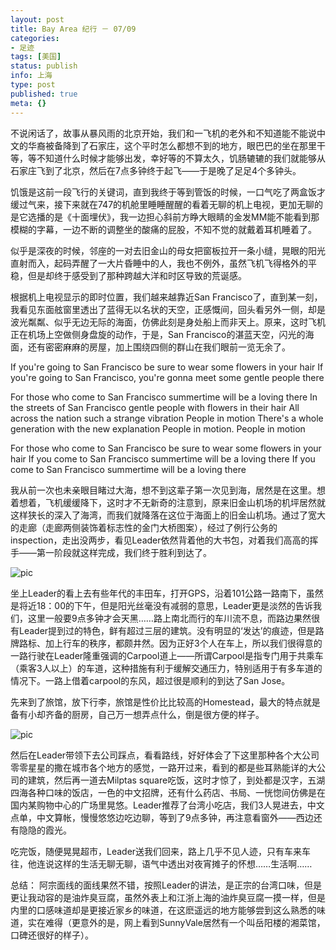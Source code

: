 ```yaml
---
layout: post
title: Bay Area 纪行 － 07/09
categories:
- 足迹
tags: [美国]
status: publish
info: 上海
type: post
published: true
meta: {}
---
```


不说闲话了，故事从暴风雨的北京开始，我们和一飞机的老外和不知道能不能说中文的华裔被备降到了石家庄，这个平时怎么都想不到的地方，眼巴巴的坐在那里干等，等不知道什么时候才能够出发，幸好等的不算太久，饥肠辘辘的我们就能够从石家庄飞到了北京，然后在7点多钟终于起飞——于是晚了足足4个多钟头。

饥饿是这前一段飞行的关键词，直到我终于等到管饭的时候，一口气吃了两盒饭才缓过气来，接下来就在747的机舱里睡睡醒醒的看着无聊的机上电视，更加无聊的是它选播的是《十面埋伏》，我一边担心斜前方睁大眼睛的金发MM能不能看到那模糊的字幕，一边不断的调整坐的酸痛的屁股，不知不觉的就戴着耳机睡着了。

似乎是深夜的时候，邻座的一对去旧金山的母女把窗板拉开一条小缝，晃眼的阳光直射而入，起码弄醒了一大片昏睡中的人，我也不例外，虽然飞机飞得格外的平稳，但是却终于感受到了那种跨越大洋和时区导致的荒诞感。

根据机上电视显示的即时位置，我们越来越靠近San Francisco了，直到某一刻，我看见东面舷窗里透出了蓝得无以名状的天空，正感慨间，回头看另外一侧，却是波光粼粼、似乎无边无际的海面，仿佛此刻是身处船上而非天上。原来，这时飞机正在机场上空做侧身盘旋的动作，于是，San Francisco的湛蓝天空，闪光的海面，还有密密麻麻的房屋，加上围绕四侧的群山在我们眼前一览无余了。

If you're going to San Francisco
be sure to wear some flowers in your hair
If you're going to San Francisco,
you're gonna meet some gentle people there

For those who come to San Francisco
summertime will be a loving there
In the streets of San Francisco
gentle people with flowers in their hair
All across the nation such a strange vibration
People in motion
There's a whole generation with the new explanation
People in motion. People in motion

For those who come to San Francisco
be sure to wear some flowers in your hair
If you come to San Francisco
summertime will be a loving there
If you come to San Francisco
summertime will be a loving there

我从前一次也未亲眼目睹过大海，想不到这辈子第一次见到海，居然是在这里。想着想着，飞机缓缓降下，这时才不无新奇的注意到，原来旧金山机场的机坪居然就这样狭长的深入了海湾，而我们就降落在这位于海面上的旧金山机场。通过了宽大的走廊（走廊两侧装饰着标志性的金门大桥图案），经过了例行公务的inspection，走出没两步，看见Leader依然背着他的大书包，对着我们高高的挥手——第一阶段就这样完成，我们终于胜利到达了。

![pic](http://docs.google.com/File?id=ddqzv64m_12p99qkkcg)

坐上Leader的看上去有些年代的丰田车，打开GPS，沿着101公路一路南下，虽然是将近18：00的下午，但是阳光丝毫没有减弱的意思，Leader更是淡然的告诉我们，这里一般要9点多钟才会天黑……路上南北而行的车川流不息，而路边果然很有Leader提到过的特色，鲜有超过三层的建筑。没有明显的‘发达’的痕迹，但是路牌路标、加上行车的秩序，都颇井然。因为正好3个人在车上，所以我们很得意的一路行驶在Leader隆重强调的Carpool道上——所谓Carpool是指专门用于共乘车（乘客3人以上）的车道，这种措施有利于缓解交通压力，特别适用于有多车道的情况下。一路上借着carpool的东风，超过很是顺利的到达了San Jose。

先来到了旅馆，放下行李，旅馆是性价比比较高的Homestead，最大的特点就是备有小却齐备的厨房，自己万一想弄点什么，倒是很方便的样子。

![pic](http://docs.google.com/File?id=ddqzv64m_13ffswj2gp)

然后在Leader带领下去公司踩点，看看路线，好好体会了下这里那种各个大公司零零星星的撒在城市各个地方的感觉，一路开过来，看到的都是些耳熟能详的大公司的建筑，然后再一道去Milptas square吃饭，这时才惊了，到处都是汉字，五湖四海各种口味的饭店，一色的中文招牌，还有什么药店、书局、一恍惚间仿佛是在国内某购物中心的广场里晃悠。Leader推荐了台湾小吃店，我们3人晃进去，中文点单，中文算帐，慢慢悠悠边吃边聊，等到了9点多钟，再注意看窗外——西边还有隐隐的霞光。

吃完饭，随便晃晃超市，Leader送我们回来，路上几乎不见人迹，只有车来车往，他连说这样的生活无聊无聊，语气中透出对夜宵摊子的怀想……生活啊……

总结： 阿宗面线的面线果然不错，按照Leader的讲法，是正宗的台湾口味，但是更让我动容的是油炸臭豆腐，虽然外表上和江浙上海的油炸臭豆腐一摸一样，但是内里的口感味道却是更接近家乡的味道，在这麽遥远的地方能够尝到这么熟悉的味道，实在难得（更意外的是，网上看到SunnyVale居然有一个叫岳阳楼的湘菜馆，口碑还很好的样子）。
